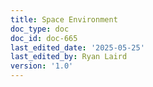 ```yaml
---
title: Space Environment
doc_type: doc
doc_id: doc-665
last_edited_date: '2025-05-25'
last_edited_by: Ryan Laird
version: '1.0'
---
```



